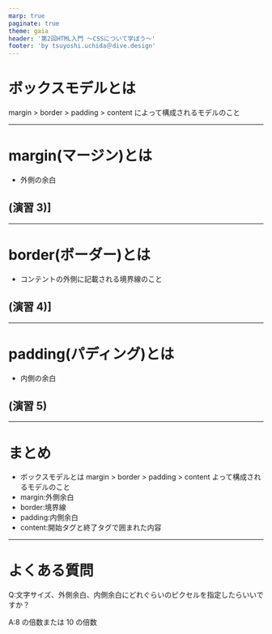 ```yaml
---
marp: true
paginate: true
theme: gaia
header: '第2回HTML入門 ～CSSについて学ぼう～'
footer: 'by tsuyoshi.uchida＠dive.design'
---
```


# ボックスモデルとは

margin > border > padding > content
によって構成されるモデルのこと

---

# margin(マージン)とは

- 外側の余白

## (演習 3)]

---

# border(ボーダー)とは

- コンテントの外側に記載される境界線のこと

## (演習 4)]

---

# padding(パディング)とは

- 内側の余白

## (演習 5)

---

# まとめ

- ボックスモデルとは margin > border > padding > content
  よって構成されるモデルのこと
- margin:外側余白
- border:境界線
- padding:内側余白
- content:開始タグと終了タグで囲まれた内容

---

# よくある質問

Q:文字サイズ、外側余白、内側余白にどれぐらいのピクセルを指定したらいいですか？

A:8 の倍数または 10 の倍数

